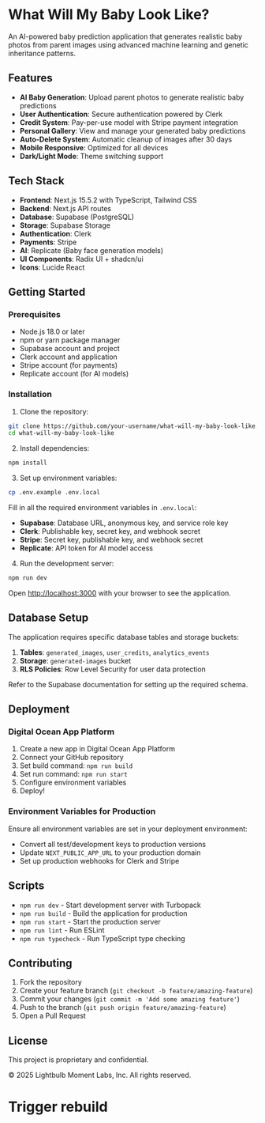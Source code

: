 # What Will My Baby Look Like?

An AI-powered baby prediction application that generates realistic baby photos from parent images using advanced machine learning and genetic inheritance patterns.

## Features

- **AI Baby Generation**: Upload parent photos to generate realistic baby predictions
- **User Authentication**: Secure authentication powered by Clerk
- **Credit System**: Pay-per-use model with Stripe payment integration
- **Personal Gallery**: View and manage your generated baby predictions
- **Auto-Delete System**: Automatic cleanup of images after 30 days
- **Mobile Responsive**: Optimized for all devices
- **Dark/Light Mode**: Theme switching support

## Tech Stack

- **Frontend**: Next.js 15.5.2 with TypeScript, Tailwind CSS
- **Backend**: Next.js API routes
- **Database**: Supabase (PostgreSQL)
- **Storage**: Supabase Storage
- **Authentication**: Clerk
- **Payments**: Stripe
- **AI**: Replicate (Baby face generation models)
- **UI Components**: Radix UI + shadcn/ui
- **Icons**: Lucide React

## Getting Started

### Prerequisites

- Node.js 18.0 or later
- npm or yarn package manager
- Supabase account and project
- Clerk account and application
- Stripe account (for payments)
- Replicate account (for AI models)

### Installation

1. Clone the repository:
```bash
git clone https://github.com/your-username/what-will-my-baby-look-like.git
cd what-will-my-baby-look-like
```

2. Install dependencies:
```bash
npm install
```

3. Set up environment variables:
```bash
cp .env.example .env.local
```

Fill in all the required environment variables in `.env.local`:

- **Supabase**: Database URL, anonymous key, and service role key
- **Clerk**: Publishable key, secret key, and webhook secret
- **Stripe**: Secret key, publishable key, and webhook secret
- **Replicate**: API token for AI model access

4. Run the development server:
```bash
npm run dev
```

Open [http://localhost:3000](http://localhost:3000) with your browser to see the application.

## Database Setup

The application requires specific database tables and storage buckets:

1. **Tables**: `generated_images`, `user_credits`, `analytics_events`
2. **Storage**: `generated-images` bucket
3. **RLS Policies**: Row Level Security for user data protection

Refer to the Supabase documentation for setting up the required schema.

## Deployment

### Digital Ocean App Platform

1. Create a new app in Digital Ocean App Platform
2. Connect your GitHub repository
3. Set build command: `npm run build`
4. Set run command: `npm run start`
5. Configure environment variables
6. Deploy!

### Environment Variables for Production

Ensure all environment variables are set in your deployment environment:
- Convert all test/development keys to production versions
- Update `NEXT_PUBLIC_APP_URL` to your production domain
- Set up production webhooks for Clerk and Stripe

## Scripts

- `npm run dev` - Start development server with Turbopack
- `npm run build` - Build the application for production
- `npm run start` - Start the production server
- `npm run lint` - Run ESLint
- `npm run typecheck` - Run TypeScript type checking

## Contributing

1. Fork the repository
2. Create your feature branch (`git checkout -b feature/amazing-feature`)
3. Commit your changes (`git commit -m 'Add some amazing feature'`)
4. Push to the branch (`git push origin feature/amazing-feature`)
5. Open a Pull Request

## License

This project is proprietary and confidential.

© 2025 Lightbulb Moment Labs, Inc. All rights reserved.
# Trigger rebuild
